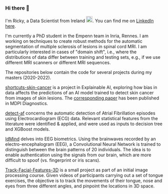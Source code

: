 ### Hi there 👋

I'm Ricky, a Data Scientist from Ireland <img src="https://upload.wikimedia.org/wikipedia/commons/1/13/Ireland_flag_300.png" width=20>. You can find me on [LinkedIn here](https://www.linkedin.com/in/ricky-walsh/).

I'm currently a PhD student in the Empenn team in Inria, Rennes. I am working on techniques to create robust methods for the automatic segmentation of multiple sclerosis of lesions in spinal cord MRI. I am particularly interested in cases of "domain shift", i.e., where the distributions of data differ between training and testing sets, e.g., if we use different MRI scanners or different MRI sequences.

The repositories below contain the code for several projects during my masters (2020-2022).

[shortcuts-skin-cancer](https://github.com/rickymwalsh/shortcuts-skin-cancer) is a project in Explainable AI, exploring how bias in data affects the predictions of an AI model trained to detect skin cancer from images of skin lesions. The [corresponding paper](https://www.mdpi.com/2075-4418/12/1/40) has been published in MDPI Diagnostics.

[detect-af](https://github.com/rickymwalsh/detect-af) concerns the automatic detection of Atrial Fibrillation episodes using Electrocardiogram (ECG) data. Relevant statistical features from the literature were identified & applied, and were used as inputs to decision tree and XGBoost models.

[IdMind](https://github.com/rickymwalsh/IdMind) delves into EEG biometrics. Using the brainwaves recorded by an electro-encephalogram (EEG), a Convolutional Neural Network is trained to distinguish between the brain patterns of 20 individuals. The idea is to enable authentication using the signals from our brain, which are more difficult to spoof (vs. fingerprint or iris scans).

[Track-Facial-Features-3D](https://github.com/rickymwalsh/Track-Facial-Features-3D) is a small project as part of an initial image processing course. Given videos of participants carrying out a set of tongue exercises, the objective is to track the movements of their tongue, nose and eyes from three different angles, and pinpoint the locations in 3D space.

